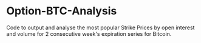 # Option-BTC-Analysis
Code to output and analyse the most popular Strike Prices by open interest and volume for 2 consecutive week's expiration series for Bitcoin.
